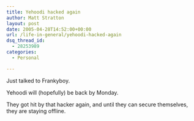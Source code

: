 ```yaml
---
title: Yehoodi hacked again
author: Matt Stratton
layout: post
date: 2005-04-28T14:52:00+00:00
url: /life-in-general/yehoodi-hacked-again
dsq_thread_id:
  - 28253989
categories:
  - Personal

---
```

Just talked to Frankyboy.

Yehoodi will (hopefully) be back by Monday.

They got hit by that hacker again, and until they can secure themselves, they are staying offline.